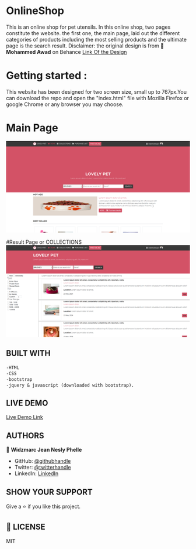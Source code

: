 # OnlineShop
This is an online shop for pet utensils. In this online shop, two pages constitute the website. the first one, the main page, laid out the different categories of products including the most selling products and the ultimate page is the search result.
Disclaimer: the original design is from 👤**Mohammed Awad** on Behance [Link Of the Design](https://www.behance.net/gallery/24796463/ZATTIX)

# Getting started :
This website has been designed for two screen size, small up to 767px.You can download the repo and open the "index.html" file with Mozilla Firefox or google Chrome or any browser you may choose.

# Main Page
![screenshot](assets/Screenshot2.png)

#Result Page or COLLECTIONS
![screenshot](assets/Screenshot1.png)

## BUILT WITH

    -HTML
    -CSS
    -bootstrap
    -jquery & javascript (downloaded with bootstrap).

## LIVE DEMO

[Live Demo Link](https://widzthedvloper.github.io/OnlineShop/)

##  AUTHORS

👤 **Widzmarc Jean Nesly Phelle**

- GitHub: [@githubhandle](https://github.com/widzthedvloper)
- Twitter: [@twitterhandle](https://twitter.com/widzthedvloper)
- LinkedIn: [LinkedIn](https://www.linkedin.com/in/widzmarc-jean-nesly-phelle-252a26129/)

## SHOW YOUR SUPPORT
Give a :star: if you like this project.

## 📝 LICENSE
MIT

